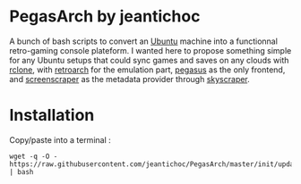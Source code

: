 # PegasArch by jeantichoc
A bunch of bash scripts to convert an [Ubuntu](https://ubuntu.com) machine into a functionnal retro-gaming console plateform. I wanted here to propose something simple for any Ubuntu setups that could sync games and saves on any clouds with [rclone](https://rclone.org), with [retroarch](https://www.retroarch.com) for the emulation part, [pegasus](https://pegasus-frontend.org) as the only frontend, and [screenscraper](https://www.screenscraper.fr) as the metadata provider through [skyscraper](https://github.com/muldjord/skyscraper).


# Installation

Copy/paste into a terminal :
```
wget -q -O - https://raw.githubusercontent.com/jeantichoc/PegasArch/master/init/update.sh | bash
```
